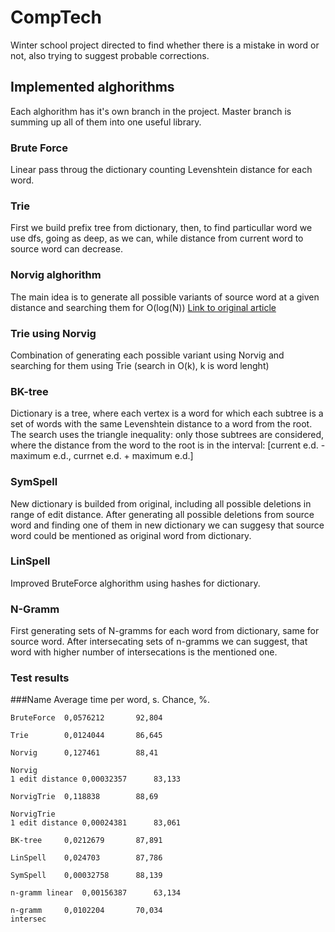 # CompTech
Winter school project directed to find whether there is a mistake in word or not, also trying to suggest probable corrections.

## Implemented alghorithms
Each alghorithm has it's own branch in the project.
Master branch is summing up all of them into one useful library.

### Brute Force
Linear pass throug the dictionary counting Levenshtein distance for each word.

### Trie
First we build prefix tree from dictionary, then, to find particullar word we use dfs, going as deep, as we can, while distance from current word to source word can decrease.

### Norvig alghorithm
The main idea is to generate all possible variants of source word at a given distance and searching them for O(log(N))
[Link to original article](https://norvig.com/spell-correct.html)

### Trie using Norvig
Combination of generating each possible variant using Norvig and searching for them using Trie (search in O(k), k is word lenght)

### BK-tree
Dictionary is a tree, where each vertex is a word for which each subtree is a set of words with the same Levenshtein distance to a word from the root.
The search uses the triangle inequality: only those subtrees are considered, where the distance from the word to the root is in the interval:
[current e.d. - maximum e.d., currnet e.d. + maximum e.d.]

### SymSpell
New dictionary is builded from original, including all possible deletions in range of edit distance.
After generating all possible deletions from source word and finding one of them in new dictionary we can suggesy that source word could be mentioned as original word from dictionary.

### LinSpell
Improved BruteForce alghorithm using hashes for dictionary.

### N-Gramm
First generating sets of N-gramms for each word from dictionary, same for source word. After intersecating sets of n-gramms we can suggest, that word with higher number of intersecations is the 
mentioned one.


### Test results

###Name	Average time per word, s.	Chance, %.
```
BruteForce	0,0576212		92,804
		
Trie		0,0124044		86,645
		
Norvig		0,127461		88,41

Norvig 
1 edit distance	0,00032357		83,133
		
NorvigTrie	0,118838		88,69

NorvigTrie
1 edit distance	0,00024381		83,061
		
BK-tree		0,0212679		87,891
		
LinSpell	0,024703		87,786
		
SymSpell	0,00032758		88,139
		
n-gramm linear	0,00156387		63,134

n-gramm		0,0102204		70,034
intersec		
```
